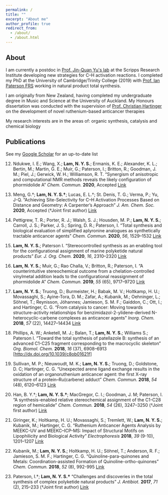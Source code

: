 ```yaml
---
permalink: /
title: ""
excerpt: "About me"
author_profile: true
redirect_from: 
  - /about/
  - /about.html
---
```

## About
I am currently a postdoc in [Prof. Jin-Quan Yu's lab](https://www.scripps.edu/yu) at the Scripps Research Institute developing new strategies for C–H activation reactions. I completed my PhD at the University of Cambridge/Trinity College (2019) with [Prof. Ian Paterson FRS](http://www-paterson.ch.cam.ac.uk) working in natural product total synthesis.

I am originally from New Zealand, having completed my undergraduate degree in Music and Science at the University of Auckland. My Honours dissertation was conducted with the supervision of [Prof. Christian Hartinger](https://unidirectory.auckland.ac.nz/profile/c-hartinger) on the development of novel ruthenium-based anticancer therapies

My research interests are in the areas of: organic synthesis, catalysis and chemical biology

## Publications
See my [Google Scholar](https://scholar.google.com/citations?hl=en&user=kfa0E-UAAAAJ) for an up-to-date list

  12.	Ndukwe, I. E.; Wang, X.; **Lam, N. Y. S.**; Ermanis, K. E.; Alexander, K. L.; Bertin, M.; Martin, G. E.; Muir, G.; Paterson, I.; Britton, R.; Goodman, J. M.; Piel, J.; Gerwick, W. H.; Williamson, R. T. 
  “Synergism of anisotropic and computational NMR methods reveals the likely configuration of phormidolide A” 
  *Chem. Commun.* **2020**, Accepted [Link](https://dx.doi.org/10.1039/D0CC03055D)

  11.	Meng, G.†; **Lam, N. Y. S.†**; Lucas, E. L.†; St. Denis, T. G.; Verma, P.; Yu, J-Q. 
  “Achieving Site-Selectivity for C–H Activation Processes Based on Distance and Geometry: A Carpenter’s Approach” 
  *J. Am. Chem. Soc.* **2020**, Accepted (†Joint first author) [Link](http://dx.doi.org/10.1021/jacs.0c04074)

  10.	Pettigrew, T. R.; Porter, R. J.; Walsh, S. J.; Housden, M. P.; **Lam, N. Y. S.**; Carroll, J. S.; Parker, J. S.; Spring, D. R.; Paterson, I. 
  “Total synthesis and biological evaluation of simplified aplyronine analogues as synthetically tractable anticancer agents” 
  *Chem. Commun.* **2020**, *56*, 1529–1532 [Link](http://dx.doi.org/10.1039/C9CC09050A)

  9.	**Lam, N. Y. S.**; Paterson I. 
  “Stereocontrolled synthesis as an enabling tool for the configurational assignment of marine polyketide natural products” 
  *Eur. J. Org. Chem.* **2020**, *16*, 2310–2320 [Link](http://dx.doi.org/10.1002/ejoc.201901243)

  8.	**Lam, N. Y. S.**; Muir, G.; Rao Challa, V.; Britton, R.; Paterson, I. 
  “A counterintuitive stereochemical outcome from a chelation-controlled vinylmetal addition leads to the configurational reassignment of phormidolide A” 
  *Chem. Commun.* **2019**, *55* (65), 9717–9720 [Link](http://dx.doi.org/10.1039/C9CC05067A)

  7.	**Lam, N. Y. S.**; Truong, D.; Burmeister, H.; Babak, M. V.; Holtkamp, H. U.; Movassaghi, S.; Ayine-Tora, D. M.; Zafar, A.;  Kubanik, M.; Oehninger, L.; Söhnel, T.; Reynisson, Jóhannes; Jamieson, S. M. F.; Gaiddon, C.; Ott, I.; and Hartinger, C. G.
  “From catalysis to cancer: Moving towards structure-activity relationships for benzimidazol-2-ylidene-derived N-heterocyclic-carbene complexes as anticancer agents” 
  *Inorg. Chem.* **2018**, *57* (22), 14427–14434 [Link](http://dx.doi.org/10.1021/acs.inorgchem.8b02634)

  6.	Phillips, A. W.; Anketell, M. J.; Balan, T.; **Lam, N. Y. S.**; Williams S.; Paterson I. 
  “Toward the total synthesis of patellazole B: synthesis of an advanced C1-C25 fragment corresponding to the macrocyclic skeleton” 
  *Org. Biomol. Chem.* **2018**, *16* (37), 6908–6913 [http://dx.doi.org/10.1039/c8ob01621f]

  5.	Sullivan, M. P.; Nieuwoudt, M. K.; **Lam, N. Y. S.**; Truong, D.; Goldstone, D. C; Hartinger, C. G. 
  “Unexpected arene ligand exchange results in the oxidation of an organoruthenium anticancer agent: the first X-ray structure of a protein–Ru(carbene) adduct” 
  *Chem. Commun.* **2018**, *54* (48), 6120–6123 [Link](http://dx.doi.org/10.1039/c8cc02433b)

  4.	Han, B. Y.†; **Lam, N. Y. S.†**; MacGregor, C. I.; Goodman, J. M; Paterson, I. 
  “A synthesis-enabled relative stereochemical assignment of the C1-C28 region of hemicalide” 
  *Chem. Commun.* **2018**, *54* (26), 3247–3250  (†Joint first author) [Link](http://dx.doi.org/10.1039/c8cc00933c)

  3.	Giringer, K.; Holtkamp, H. U.; Movassaghi, S.; Tremlett, W.; **Lam, N. Y. S.**; Kubanik, M.; Hartinger, C. G. 
  “Ruthenium Anticancer Agents Analysis by MEEKC-UV and MEEKC–ICP-MS: Impact of Structural Motifs on Lipophilicity and Biological Activity” 
  *Electrophoresis* **2018**, *39* (9-10), 1201–1207 [Link](http://dx.doi.org/10.1002/elps.201700443)

  2.	Kubanik, M.; **Lam, N. Y. S.**; Holtkamp, H. U.; Söhnel, T.; Anderson, R. F.; Jamieson, S. M. F.; Hartinger, C. G. 
  “Quinoline-para-quinones and Metals: Coordination-assisted Formation of Quinoline-ortho-quinones” 
  *Chem. Commun.* **2018**, *52* (8), 992-995 [Link](http://dx.doi.org/10.1039/C7CC09478G)

  1.	Paterson, I.†; **Lam, N. Y. S.†** 
  “Challenges and discoveries in the total synthesis of complex polyketide natural products” 
  *J. Antibiot.* **2017**, *71* (2), 215–233 (†Joint first author) [Link](http://dx.doi.org/10.1038/ja.2017.111)
